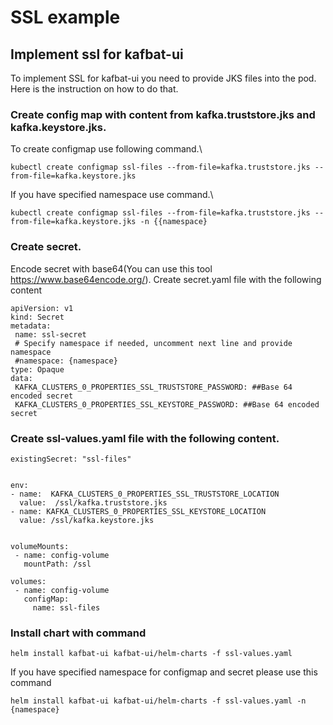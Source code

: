 # SSL example

## Implement ssl for kafbat-ui

To implement SSL for kafbat-ui you need to provide JKS files into the pod. Here is the instruction on how to do that.

### Create config map with content from kafka.truststore.jks and kafka.keystore.jks.

To create configmap use following command.\


```
kubectl create configmap ssl-files --from-file=kafka.truststore.jks --from-file=kafka.keystore.jks
```

If you have specified namespace use command.\


```
kubectl create configmap ssl-files --from-file=kafka.truststore.jks --from-file=kafka.keystore.jks -n {{namespace}
```



### Create secret.

Encode secret with base64(You can use this tool https://www.base64encode.org/). Create secret.yaml file with the following content

```
apiVersion: v1
kind: Secret
metadata:
 name: ssl-secret
 # Specify namespace if needed, uncomment next line and provide namespace
 #namespace: {namespace}
type: Opaque
data:
 KAFKA_CLUSTERS_0_PROPERTIES_SSL_TRUSTSTORE_PASSWORD: ##Base 64 encoded secret
 KAFKA_CLUSTERS_0_PROPERTIES_SSL_KEYSTORE_PASSWORD: ##Base 64 encoded secret
```

### Create ssl-values.yaml file with the following content.

```
existingSecret: "ssl-files"


env:
- name:  KAFKA_CLUSTERS_0_PROPERTIES_SSL_TRUSTSTORE_LOCATION 
  value:  /ssl/kafka.truststore.jks
- name: KAFKA_CLUSTERS_0_PROPERTIES_SSL_KEYSTORE_LOCATION
  value: /ssl/kafka.keystore.jks


volumeMounts:
 - name: config-volume
   mountPath: /ssl

volumes:
 - name: config-volume
   configMap:
     name: ssl-files
```

### Install chart with command

```
helm install kafbat-ui kafbat-ui/helm-charts -f ssl-values.yaml
```

If you have specified namespace for configmap and secret please use this command

```
helm install kafbat-ui kafbat-ui/helm-charts -f ssl-values.yaml -n {namespace}
```
